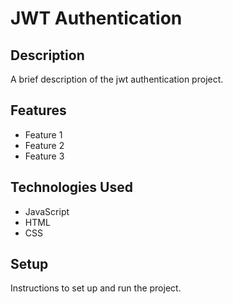 # JWT Authentication

## Description

A brief description of the jwt authentication project.

## Features

- Feature 1
- Feature 2
- Feature 3

## Technologies Used

- JavaScript
- HTML
- CSS

## Setup

Instructions to set up and run the project.
